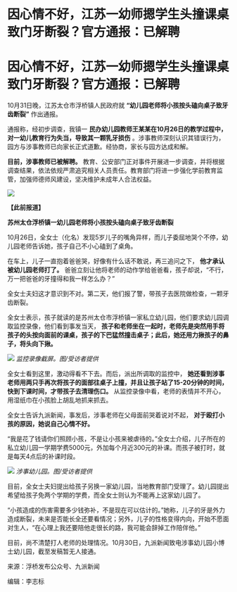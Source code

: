 # 因心情不好，江苏一幼师摁学生头撞课桌致门牙断裂？官方通报：已解聘

# 因心情不好，江苏一幼师摁学生头撞课桌致门牙断裂？官方通报：已解聘

10月31日晚，江苏太仓市浮桥镇人民政府就 **“幼儿园老师将小孩按头磕向桌子致牙齿断裂”** 作出通报。

通报称，经初步调查，我镇一 **民办幼儿园教师王某某在10月26日的教学过程中，对一幼儿教育行为失当，导致其一颗乳牙损伤**
。涉事教师深刻认识其错误行为，园方与涉事教师已向家长正式道歉。经协商，家长与园方达成和解。

**目前，涉事教师已被解聘。**
教育、公安部门正对事件开展进一步调查，并将根据调查结果，依法依规严肃追究相关人员责任。教育部门将进一步强化学前教育监管，加强师德师风建设，坚决维护未成年人合法权益。

![](https://inews.gtimg.com/om_bt/OGWREefNiVnRgigOuLGejCU3Pbkliwu0tij2X0HMnbcUYAA/1000)

**【此前报道】**

**苏州太仓浮桥镇一幼儿园老师将小孩按头磕向桌子致牙齿断裂**

10月26日，全女士（化名）发现5岁儿子的嘴角异样，而儿子委屈地哭个不停，幼儿园老师告诉她，孩子自己不小心磕到了桌角。

在车上，儿子一直抱着爸爸哭，好像有什么话不敢说，再三追问之下， **他才承认被幼儿园老师打了。**
爸爸立刻让他将老师的动作学给爸爸看，孩子却说，“不行，万一把爸爸的牙撞得和我一样怎么办？”

全女士夫妇这才意识到不对。第二天，他们报了警，带孩子去医院做检查，一颗牙齿断裂。

全女士表示，孩子就读的是苏州太仓市浮桥镇一家私立幼儿园，他们要求幼儿园调取监控录像，他们看到事发当天，
**孩子和老师坐在一起时，老师先是突然用手将孩子的头按向面前的课桌，孩子的下巴猛然撞击桌子；此后，她还用力揪孩子的鼻子，将头向下揪。**

![](https://inews.gtimg.com/om_bt/O8WKfbQQSW7Cy0TJkknslOq5pq2Q_L3drsr3nDIYpPl34AA/1000)
_监控录像截屏。图/受访者提供_

全女士看到这里，激动得看不下去。而后，派出所调取的监控中，
**她还看到涉事老师用两只手再次将孩子的面部往桌子上撞，并且让孩子站了15-20分钟的时间，快到下课时间，才带孩子去清理伤口。**
从监控录像中看，老师的表情并不开心，用湿纸巾在小孩脸上胡乱地抓来抓去。

全女士告诉九派新闻，事发后，涉事老师在父母面前哭着说对不起， **对于殴打小孩的原因，她说自己心情不好。**

“我是花了钱请你们照顾小孩，不是让小孩来被虐待的。”全女士介绍，儿子所在的私立幼儿园一学期学费5000元，外加每个月近300元的补课。而孩子被打时，就是每天4点后的补课时段。

![](https://inews.gtimg.com/om_bt/OctY_tyER_1maU34NYpmUokelQlnsRUVR7Q0tqLwIjxCkAA/1000)
_涉事幼儿园。图/受访者提供_

目前，全女士夫妇提出给孩子另换一家幼儿园，当地教育部门受理了。幼儿园提出希望给孩子免两个学期的学费，而全女士则认为不能再上这家幼儿园了。

“小孩造成的伤害需要多少钱弥补，不是现在可以估计的。”她称，儿子的牙是外力造成断裂，未来是否能长全还要看情况；另外，儿子的性格变得内向，开始不愿面对生人，“在心理上我还要陪他走很长的路，我可能会辞掉工作陪伴他。”

目前，尚不清楚打人老师的处理情况。10月30日，九派新闻致电涉事幼儿园小博士幼儿园，截至发稿暂无人接通。

来源：浮桥发布公众号、九派新闻

编辑：李志标

